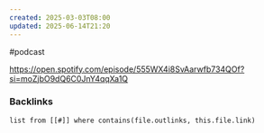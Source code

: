 ```yaml
---
created: 2025-03-03T08:00
updated: 2025-06-14T21:20
---
```

#podcast

https://open.spotify.com/episode/555WX4i8SvAarwfb734QOf?si=moZjbO9dQ6C0JnY4qqXa1Q


### Backlinks
```dataview 
list from [[#]] where contains(file.outlinks, this.file.link)
```

